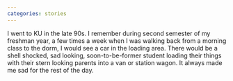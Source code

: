 ```yaml
---
categories: stories
---
```


I went to KU in the late 90s. I remember during second semester of my freshman year, a few times a week when I was walking back from a morning class to the dorm, I would see a car in the loading area. There would be a shell shocked, sad looking, soon-to-be-former student loading their things with their stern looking parents into a van or station wagon. It always made me sad for the rest of the day.